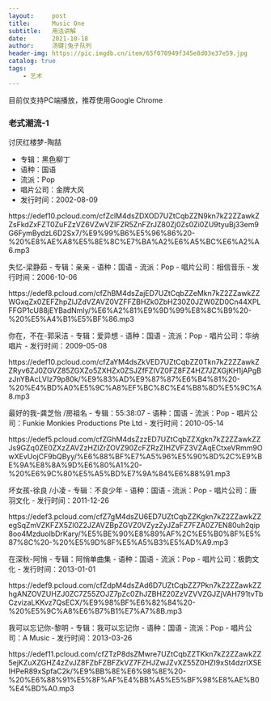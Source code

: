 ```yaml
---
layout:     post
title:      Music One
subtitle:   用法讲解
date:       2021-10-18
author:     汤键|兔子队列
header-img: https://pic.imgdb.cn/item/65f070949f345e8d03e37e59.jpg
catalog: true
tags:
    - 艺术
---
```


目前仅支持PC端播放，推荐使用Google Chrome
### 老式潮流-1
讨厌红楼梦-陶喆
- 专辑：黑色柳丁
- 语种：国语
- 流派：Pop
- 唱片公司：金牌大风
- 发行时间：2002-08-09
<p>https://edef10.pcloud.com/cfZclM4dsZDXOD7UZtCqbZZN9kn7kZ2ZZawkZZsFkdZxFZT0ZuFZzVZ6VZwVZIFZR5ZnFZrJZ80Zj0Zs0Zi0ZU9tyuBj33em9G6FymBydzL6D2Sx7/%E9%99%B6%E5%96%86%20-%20%E8%AE%A8%E5%8E%8C%E7%BA%A2%E6%A5%BC%E6%A2%A6.mp3</p>
失忆-梁静茹
- 专辑：亲亲
- 语种：国语
- 流派：Pop
- 唱片公司：相信音乐
- 发行时间：2006-10-06
<p>https://edef8.pcloud.com/cfZhBM4dsZajED7UZtCqbZZeMkn7kZ2ZZawkZZWGxqZx0ZEFZhpZlJZdVZAVZ0VZFFZBHZk0ZbHZ30Z0JZW0ZD0Cn44XPLFFGP1cU88jEYBadNmly/%E6%A2%81%E9%9D%99%E8%8C%B9%20-%20%E5%A4%B1%E5%BF%86.mp3</p>
你在，不在-郭采洁
- 专辑：爱异想
- 语种：国语
- 流派：Pop
- 唱片公司：华纳唱片
- 发行时间：2009-05-08
<p>https://edef10.pcloud.com/cfZaYM4dsZkVED7UZtCqbZZ0Tkn7kZ2ZZawkZZRyv6ZJ0ZGVZ85ZGXZo5ZXHZx0ZSJZfFZIVZ0FZ8FZ4HZ7JZXGjKH1jAPgBzJnYBAcLVIz79p80k/%E9%83%AD%E9%87%87%E6%B4%81%20-%20%E4%BD%A0%E5%9C%A8%EF%BC%8C%E4%B8%8D%E5%9C%A8.mp3</p>
最好的我-龚芝怡 /房祖名
- 专辑：55:38:07
- 语种：国语
- 流派：Pop
- 唱片公司：Funkie Monkies Productions Pte Ltd
- 发行时间：2010-05-14
<p>https://edef5.pcloud.com/cfZGhM4dsZzzED7UZtCqbZZXgkn7kZ2ZZawkZZJs9GZq0ZE0ZXzZAVZzHZlZrZOVZ90ZcFZRzZIHZVFZ3VZAqECtxeVRmm9OwXEvUojCF9bQByy/%E6%88%BF%E7%A5%96%E5%90%8D%2C%E9%BE%9A%E8%8A%9D%E6%80%A1%20-%20%E6%9C%80%E5%A5%BD%E7%9A%84%E6%88%91.mp3</p>
坏女孩-徐良 /小凌
- 专辑：不良少年
- 语种：国语
- 流派：Pop
- 唱片公司：唐羽文化
- 发行时间：2011-12-26
<p>https://edef3.pcloud.com/cfZ7gM4dsZU6ED7UZtCqbZZKgkn7kZ2ZZawkZZegSqZmVZKFZX5Zl0Z2JZAVZBpZGVZ0VZyzZyJZaFZ7FZA0Z7EN80uh2qip8oo4MzduoIbDrKary/%E5%BE%90%E8%89%AF%2C%E5%B0%8F%E5%87%8C%20-%20%E5%9D%8F%E5%A5%B3%E5%AD%A9.mp3</p>
在深秋-阿悄
- 专辑：阿悄单曲集
- 语种：国语
- 流派：Pop
- 唱片公司：极韵文化
- 发行时间：2013-01-01
<p>https://edef9.pcloud.com/cfZdpM4dsZAd6D7UZtCqbZZ7Pkn7kZ2ZZawkZZhgANZOVZUHZJ0ZC7Z55ZOJZ7pZc0ZhJZBHZ20ZzVZVVZGJZjVAH791tvTbCzvizaLKKvz7QsECX/%E9%98%BF%E6%82%84%20-%20%E5%9C%A8%E6%B7%B1%E7%A7%8B.mp3</p>
我可以忘记你-黎明
- 专辑：我可以忘记你
- 语种：国语
- 流派：Pop
- 唱片公司：A Music
- 发行时间：2013-03-26
<p>https://edef11.pcloud.com/cfZTzP8dsZMwre7UZtCqbZZTKkn7kZ2ZZawkZZ5ejKZuXZGHZ4zZvJZ8FZbFZBFZkVZ7FZHJZwJZvXZ55Z0HZI9xSt4dzrlXSEIHPeR89xSpfaC2k/%E9%BB%8E%E6%98%8E%20-%20%E6%88%91%E5%8F%AF%E4%BB%A5%E5%BF%98%E8%AE%B0%E4%BD%A0.mp3</p>